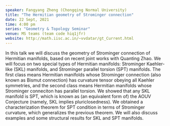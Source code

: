 ```yaml
---
speaker: Fangyang Zheng (Chongqing Normal University)
title: "The Hermitian geometry of Strominger connection"
date: 22 Sept, 2021
time: 4:00 pm
series: "Geometry & Topology Seminar"
venue: MS teams (team code hiq1jfr)
website: http://math.iisc.ac.in/~vvdatar/gt_Current.html
---
```


In this talk we will discuss the geometry of Strominger connection of Hermitian manifolds, based
on recent joint works with Quanting Zhao. We will focus on two special types of Hermitian manifolds:
Strominger Kaehler-like (SKL) manifolds, and Strominger parallel torsion (SPT) manifolds. The first class
means Hermitian manifolds whose Strominger connection (also known as Bismut connection) has curvature
tensor obeying all Kaehler symmetries, and the second class means Hermitian manifolds whose Strominger
conneciton has parallel torsion. We showed that any SKL manifold is SPT, which is known as (an equivalent
form of) the AOUV Conjecture (namely, SKL implies pluriclosedness). We obtained a characterization
theorem for SPT condition in terms of Strominger curvature, which generalizes the previous theorem. We
will also discuss examples and some structural results for SKL and SPT manifolds.
